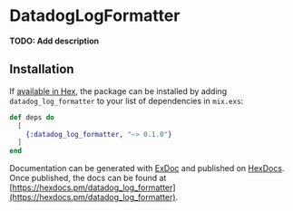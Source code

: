 # DatadogLogFormatter

**TODO: Add description**

## Installation

If [available in Hex](https://hex.pm/docs/publish), the package can be installed
by adding `datadog_log_formatter` to your list of dependencies in `mix.exs`:

```elixir
def deps do
  [
    {:datadog_log_formatter, "~> 0.1.0"}
  ]
end
```

Documentation can be generated with [ExDoc](https://github.com/elixir-lang/ex_doc)
and published on [HexDocs](https://hexdocs.pm). Once published, the docs can
be found at [https://hexdocs.pm/datadog_log_formatter](https://hexdocs.pm/datadog_log_formatter).

